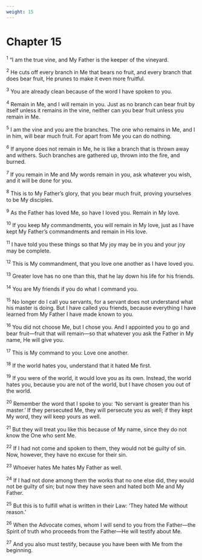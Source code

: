 ```yaml
---
weight: 15
---
```


# Chapter 15

<sup>1</sup> “I am the true vine, and My Father is the keeper of the vineyard. 

<sup>2</sup> He cuts off every branch in Me that bears no fruit, and every branch that does bear fruit, He prunes to make it even more fruitful. 

<sup>3</sup> You are already clean because of the word I have spoken to you. 

<sup>4</sup> Remain in Me, and I will remain in you. Just as no branch can bear fruit by itself unless it remains in the vine, neither can you bear fruit unless you remain in Me. 

<sup>5</sup> I am the vine and you are the branches. The one who remains in Me, and I in him, will bear much fruit. For apart from Me you can do nothing. 

<sup>6</sup> If anyone does not remain in Me, he is like a branch that is thrown away and withers. Such branches are gathered up, thrown into the fire, and burned. 

<sup>7</sup> If you remain in Me and My words remain in you, ask whatever you wish, and it will be done for you. 

<sup>8</sup> This is to My Father’s glory, that you bear much fruit, proving yourselves to be My disciples. 

<sup>9</sup> As the Father has loved Me, so have I loved you. Remain in My love. 

<sup>10</sup> If you keep My commandments, you will remain in My love, just as I have kept My Father’s commandments and remain in His love. 

<sup>11</sup> I have told you these things so that My joy may be in you and your joy may be complete. 

<sup>12</sup> This is My commandment, that you love one another as I have loved you. 

<sup>13</sup> Greater love has no one than this, that he lay down his life for his friends. 

<sup>14</sup> You are My friends if you do what I command you. 

<sup>15</sup> No longer do I call you servants, for a servant does not understand what his master is doing. But I have called you friends, because everything I have learned from My Father I have made known to you. 

<sup>16</sup> You did not choose Me, but I chose you. And I appointed you to go and bear fruit—fruit that will remain—so that whatever you ask the Father in My name, He will give you. 

<sup>17</sup> This is My command to you: Love one another. 

<sup>18</sup> If the world hates you, understand that it hated Me first. 

<sup>19</sup> If you were of the world, it would love you as its own. Instead, the world hates you, because you are not of the world, but I have chosen you out of the world. 

<sup>20</sup> Remember the word that I spoke to you: ‘No servant is greater than his master.’ If they persecuted Me, they will persecute you as well; if they kept My word, they will keep yours as well. 

<sup>21</sup> But they will treat you like this because of My name, since they do not know the One who sent Me. 

<sup>22</sup> If I had not come and spoken to them, they would not be guilty of sin. Now, however, they have no excuse for their sin. 

<sup>23</sup> Whoever hates Me hates My Father as well. 

<sup>24</sup> If I had not done among them the works that no one else did, they would not be guilty of sin; but now they have seen and hated both Me and My Father. 

<sup>25</sup> But this is to fulfill what is written in their Law: ‘They hated Me without reason.’ 

<sup>26</sup> When the Advocate comes, whom I will send to you from the Father—the Spirit of truth who proceeds from the Father—He will testify about Me. 

<sup>27</sup> And you also must testify, because you have been with Me from the beginning. 


